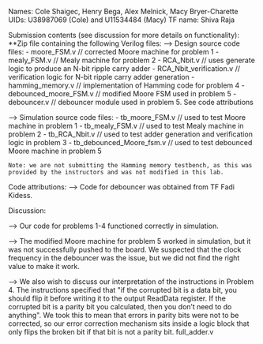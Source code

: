 Names: Cole Shaigec, Henry Bega, Alex Melnick, Macy Bryer-Charette
UIDs: U38987069 (Cole) and U11534484 (Macy)
TF name: Shiva Raja

Submission contents (see discussion for more details on functionality):
 **Zip file containing the following Verilog files:
 --> Design source code files:
	- moore_FSM.v 			// corrected Moore machine for problem 1
	- mealy_FSM.v			// Mealy machine for problem 2
	- RCA_Nbit.v			// uses generate logic to produce an N-bit ripple carry adder
	- RCA_Nbit_verification.v	// verification logic for N-bit ripple carry adder generation
	- hamming_memory.v		// implementation of Hamming code for problem 4
	- debounced_moore_FSM.v		// modified Moore FSM used in problem 5
	- debouncer.v			// debouncer module used in problem 5. See code attributions

--> Simulation source code files:
	- tb_moore_FSM.v		// used to test Moore machine in problem 1
	- tb_mealy_FSM.v		// used to test Mealy machine in problem 2
	- tb_RCA_Nbit.v			// used to test adder generation and verification logic in problem 3
	- tb_debounced_Moore_fsm.v	// used to test debounced Moore machine in problem 5
	
	Note: we are not submitting the Hamming memory testbench, as this was provided by the instructors and was not modified in this lab.

Code attributions:
--> Code for debouncer was obtained from TF Fadi Kidess.

Discussion:

--> Our code for problems 1-4 functioned correctly in simulation. 

--> The modified Moore machine for problem 5 worked in simulation, but it was not successfully pushed to the board. We suspected that the clock frequency in the debouncer was the issue, but we did not find the right value to make it work.

--> We also wish to discuss our interpretation of the instructions in Problem 4. The instructions specified that "if the corrupted bit is a data bit, you should flip it before writing it to the output ReadData
register. If the corrupted bit is a parity bit you calculated, then you don’t need to do anything". We took this to mean that errors in parity bits were not to be corrected, so our error correction mechanism sits inside a logic block that only flips the broken bit if that bit is not a parity bit.
 full_adder.v
